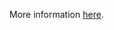 More information [here](https://docs.paloaltonetworks.com/content/techdocs/en_US/prisma/prisma-cloud/prisma-cloud-code-security-policy-reference/alibaba-policies/alibaba-networking-policies/ensure-no-alibaba-cloud-security-groups-allow-ingress-from-00000-to-port-3389.html).
